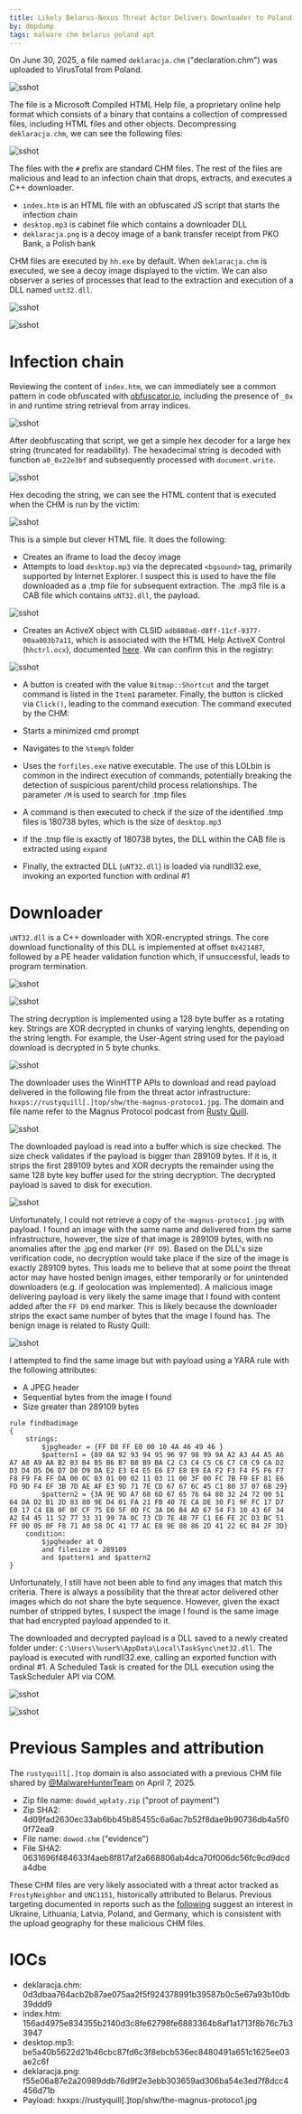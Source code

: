 ```yaml
---
title: Likely Belarus-Nexus Threat Actor Delivers Downloader to Poland
by: dmpdump
tags: malware chm belarus poland apt
---
```


On June 30, 2025, a file named `deklaracja.chm` ("declaration.chm") was uploaded to VirusTotal from Poland.

![sshot](/assets/images/Belarus_Poland/vtsubmission.png)

The file is a Microsoft Compiled HTML Help file, a proprietary online help format which consists of a binary that contains a collection of compressed files, including HTML files and other objects. Decompressing `deklaracja.chm`, we can see the following files:

![sshot](/assets/images/Belarus_Poland/content.png)

The files with the `#` prefix are standard CHM files. The rest of the files are malicious and lead to an infection chain that drops, extracts, and executes a C++ downloader.
* `index.htm` is an HTML file with an obfuscated JS script that starts the infection chain
* `desktop.mp3` is cabinet file which contains a downloader DLL
* `deklaracja.png` is a decoy image of a bank transfer receipt from PKO Bank, a Polish bank

CHM files are executed by `hh.exe` by default. When `deklaracja.chm` is executed, we see a decoy image displayed to the victim. We can also observer a series of processes that lead to the extraction and execution of a DLL named `unt32.dll`.

![sshot](/assets/images/Belarus_Poland/decoy.png)

![sshot](/assets/images/Belarus_Poland/infectionchain.png)

# Infection chain

Reviewing the content of `index.htm`, we can immediately see a common pattern in code obfuscated with [obfuscator.io](https://obfuscator.io/), including the presence of `_0x` in and runtime string retrieval from array indices.

![sshot](/assets/images/Belarus_Poland/html1.png)

After deobfuscating that script, we get a simple hex decoder for a large hex string (truncated for readability). The hexadecimal string is decoded with function `a0_0x22e3bf` and subsequently processed with `document.write`.

![sshot](/assets/images/Belarus_Poland/html2.png)

Hex decoding the string, we can see the HTML content that is executed when the CHM is run by the victim:

![sshot](/assets/images/Belarus_Poland/html3.png)

This is a simple but clever HTML file. It does the following:
* Creates an iframe to load the decoy image
* Attempts to load `desktop.mp3` via the deprecated `<bgsound>` tag, primarily supported by Internet Explorer. I suspect this is used to have the file downloaded as a .tmp file for subsequent extraction. The .mp3 file is a CAB file which contains `uNT32.dll`, the payload.

![sshot](/assets/images/Belarus_Poland/cab.png)

* Creates an ActiveX object with CLSID `adb880a6-d8ff-11cf-9377-00aa003b7a11`, which is associated with the HTML Help ActiveX Control (`hhctrl.ocx`), documented [here](https://learn.microsoft.com/en-us/previous-versions/windows/desktop/htmlhelp/html-help-activex-control-overview). We can confirm this in the registry:

![sshot](/assets/images/Belarus_Poland/registry.png)

* A button is created with the value `Bitmap::Shortcut` and the target command is listed in the `Item1` parameter. Finally, the button is clicked via `Click()`, leading to the command execution.
The command executed by the CHM:

* Starts a minimized cmd prompt
* Navigates to the `%temp%` folder
* Uses the `forfiles.exe` native executable. The use of this LOLbin is common in the indirect execution of commands, potentially breaking the detection of suspicious parent/child process relationships. The parameter `/M` is used to search for .tmp files
* A command is then executed to check if the size of the identified .tmp files is 180738 bytes, which is the size of `desktop.mp3`
* If the .tmp file is exactly of 180738 bytes, the DLL within the CAB file is extracted using `expand`
* Finally, the extracted DLL (`uNT32.dll`) is loaded via rundll32.exe, invoking an exported function with ordinal #1

# Downloader

`uNT32.dll` is a C++ downloader with XOR-encrypted strings. The core download functionality of this DLL is implemented at offset `0x421487`, followed by a PE header validation function which, if unsuccessful, leads to program termination.

![sshot](/assets/images/Belarus_Poland/dll1.png)

![sshot](/assets/images/Belarus_Poland/dll2.png)

The string decryption is implemented using a 128 byte buffer as a rotating key. Strings are XOR decrypted in chunks of varying lenghts, depending on the string length. For example, the User-Agent string used for the payload download is decrypted in 5 byte chunks.

![sshot](/assets/images/Belarus_Poland/dll3.png)

The downloader uses the WinHTTP APIs to download and read payload delivered in the following file from the threat actor infrastructure: `hxxps://rustyquill[.]top/shw/the-magnus-protoco1.jpg`. The domain and file name refer to the Magnus Protocol podcast from [Rusty Quill](https://rustyquill.com/show/the-magnus-protocol/).

![sshot](/assets/images/Belarus_Poland/dll4.png)

The downloaded payload is read into a buffer which is size checked. The size check validates if the payload is bigger than 289109 bytes. If it is, it strips the first 289109 bytes and XOR decrypts the remainder using the same 128 byte key buffer used for the string decryption. The decrypted payload is saved to disk for execution.

![sshot](/assets/images/Belarus_Poland/dll5.png)

Unfortunately, I could not retrieve a copy of `the-magnus-protoco1.jpg` with payload. I found an image with the same name and delivered from the same infrastructure, however, the size of that image is 289109 bytes, with no anomalies after the .jpg end marker (`FF D9`). Based on the DLL's size verification code, no decryption would take place if the size of the image is exactly 289109 bytes. This leads me to believe that at some point the threat actor may have hosted benign images, either temporarily or for unintended downloaders (e.g. if geolocation was implemented). A malicious image delivering payload is very likely the same image that I found with content added after the `FF D9` end marker. This is likely because the downloader strips the exact same number of bytes that the image I found has.
The benign image is related to Rusty Quill:

![sshot](/assets/images/Belarus_Poland/goodimage.png)

I attempted to find the same image but with payload using a YARA rule with the following attributes:
* A JPEG header
* Sequential bytes from the image I found
* Size greater than 289109 bytes

```
rule findbadimage
{
    strings:
        $jpgheader = {FF D8 FF E0 00 10 4A 46 49 46 }
        $pattern1 = {89 8A 92 93 94 95 96 97 98 99 9A A2 A3 A4 A5 A6 A7 A8 A9 AA B2 B3 B4 B5 B6 B7 B8 B9 BA C2 C3 C4 C5 C6 C7 C8 C9 CA D2 D3 D4 D5 D6 D7 D8 D9 DA E2 E3 E4 E5 E6 E7 E8 E9 EA F2 F3 F4 F5 F6 F7 F8 F9 FA FF DA 00 0C 03 01 00 02 11 03 11 00 3F 00 FC 7B F0 EF 81 E6 FD 9D F4 EF 3B 7D AE AF E3 9D 71 7E CD 67 67 6C 45 C1 80 37 07 6B 29}
        $pattern2 = {3A 9E 9D A7 68 6D 67 65 76 64 80 32 24 72 00 51 64 DA D2 B1 2D 83 80 9E D4 01 FA 21 FB 40 7E CA DE 30 F1 9F FC 17 D7 E0 17 C4 EB 0F 0F CF 75 E0 5F 0D FC 3A D6 B4 AD 67 54 F3 10 43 6F 34 A2 E4 45 11 52 77 33 31 99 7A 0C 73 CD 7E 48 7F C1 E6 FE 2C D3 BC 51 FF 00 05 0F F8 71 A0 58 DC 41 77 AC E8 9E 08 86 2D 41 22 6C B4 2F 3D}
    condition:
        $jpgheader at 0 
        and filesize > 289109
        and $pattern1 and $pattern2
}
```

Unfortunately, I still have not been able to find any images that match this criteria. There is always a possibility that the threat actor delivered other images which do not share the byte sequence. However, given the exact number of stripped bytes, I suspect the image I found is the same image that had encrypted payload appended to it.

The downloaded and decrypted payload is a DLL saved to a newly created folder under: `C:\Users\%user%\AppData\Local\TaskSync\net32.dll`. The payload is executed with rundll32.exe, calling an exported function with ordinal #1. A Scheduled Task is created for the DLL execution using the TaskScheduler API via COM.


![sshot](/assets/images/Belarus_Poland/dll6.png)


![sshot](/assets/images/Belarus_Poland/schtask.png)


# Previous Samples and attribution

The `rustyquill[.]top` domain is also associated with a previous CHM file shared by [@MalwareHunterTeam](https://x.com/malwrhunterteam/status/1909235735850279070) on April 7, 2025.
* Zip file name: `dowód_wpłaty.zip` ("proot of payment")
* Zip SHA2: 4d09fad2630ec33ab6bb45b85455c6a6ac7b52f8dae9b90736db4a5f00f72ea9
* File name: `dowod.chm` ("evidence")
* File SHA2: 0631696f484633f4aeb8f817af2a668806ab4dca70f006dc56fc9cd9dcda4dbe 

These CHM files are very likely associated with a threat actor tracked as `FrostyNeighbor` and `UNC1151`, historically attributed to Belarus. Previous targeting documented in reports such as the [following](https://cloud.google.com/blog/topics/threat-intelligence/unc1151-linked-to-belarus-government/) suggest an interest in Ukraine, Lithuania, Latvia, Poland, and Germany, which is consistent with the upload geography for these malicious CHM files.

# IOCs
* deklaracja.chm: 0d3dbaa764acb2b87ae075aa2f5f924378991b39587b0c5e67a93b10db39ddd9
* index.htm: 156ad4975e834355b2140d3c8fe62798fe6883364b8af1a1713f8b76c7b33947
* desktop.mp3: be5a40b5622d21b46cbc87fd6c3f8ebcb536ec8480491a651c1625ee03ae2c6f
* deklaracja.png: f55e06a87e2a20989ddb76d9f2e3ebb303659ad306ba54e3ed7f8dcc4456d71b
* Payload: hxxps://rustyquill[.]top/shw/the-magnus-protoco1.jpg